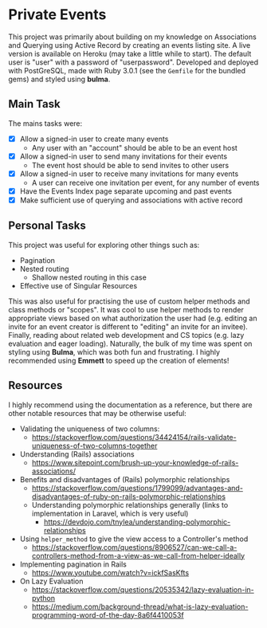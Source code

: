 # Private Events
This project was primarily about building on my knowledge on Associations and Querying using Active Record by creating an events listing site.
A live version is available on Heroku (may take a little while to start). The default user is "user" with a password of "userpassword".
Developed and deployed with PostGreSQL, made with Ruby 3.0.1 (see the `Gemfile` for the bundled gems) and styled using **bulma**.

## Main Task
The mains tasks were:
- [x] Allow a signed-in user to create many events
  - Any user with an "account" should be able to be an event host
- [x] Allow a signed-in user to send  many invitations for their events
  - The event host should be able to send invites to other users
- [x] Allow a signed-in user to receive many invitations for many events
  - A user can receive one invitation per event, for any number of events
- [x] Have the Events Index page separate upcoming and past events
- [x] Make sufficient use of querying and associations with active record 

## Personal Tasks
This project was useful for exploring other things such as:
- Pagination
- Nested routing
  - Shallow nested routing in this case
- Effective use of Singular Resources

This was also useful for practising the use of custom helper methods and class methods or "scopes". It was cool to use helper methods to render appropriate views based on what authorization the user had (e.g. editing an invite for an event creator is different to "editing" an invite for an invitee). Finally, reading about related web development and CS topics (e.g. lazy evaluation and eager loading). Naturally, the bulk of my time was spent on styling using **Bulma**, which was both fun and frustrating. I highly recommended using **Emmett** to speed up the creation of elements!

## Resources
I highly recommend using the documentation as a reference, but there are other notable resources that may be otherwise useful:
- Validating the uniqueness of two columns:
  - https://stackoverflow.com/questions/34424154/rails-validate-uniqueness-of-two-columns-together
- Understanding (Rails) associations
  - https://www.sitepoint.com/brush-up-your-knowledge-of-rails-associations/
- Benefits and disadvantages of (Rails) polymorphic relationships
  - https://stackoverflow.com/questions/1799099/advantages-and-disadvantages-of-ruby-on-rails-polymorphic-relationships
  - Understanding polymorphic relationships generally (links to implementation in Laravel, which is very useful)
    - https://devdojo.com/tnylea/understanding-polymorphic-relationships
- Using `helper_method` to give the view access to a Controller's method
  - https://stackoverflow.com/questions/8906527/can-we-call-a-controllers-method-from-a-view-as-we-call-from-helper-ideally
- Implementing pagination in Rails
  - https://www.youtube.com/watch?v=ickfSasKfts
- On Lazy Evaluation
  - https://stackoverflow.com/questions/20535342/lazy-evaluation-in-python
  - https://medium.com/background-thread/what-is-lazy-evaluation-programming-word-of-the-day-8a6f4410053f
